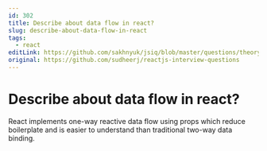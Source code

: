 ```yaml
---
id: 302
title: Describe about data flow in react?
slug: describe-about-data-flow-in-react
tags:
  - react
editLink: https://github.com/sakhnyuk/jsiq/blob/master/questions/theory/react/302.md
original: https://github.com/sudheerj/reactjs-interview-questions
---
```


# Describe about data flow in react?

React implements one-way reactive data flow using props which reduce boilerplate and is easier to understand than traditional two-way data binding.